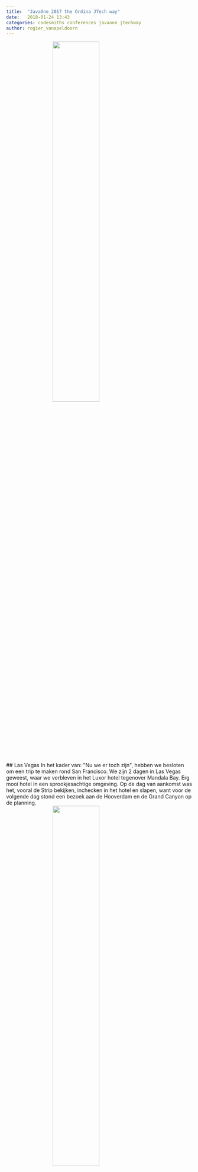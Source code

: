 ```yaml
---
title:  "JavaOne 2017 the Ordina JTech way"
date:   2018-01-24 13:43
categories: codesmiths conferences javaone jtechway
author: rogier_vanapeldoorn
---
```


<img src="/assets/images/blog/JavaOne_groep.jpg" style="width:50%;height:50%;display: block;margin: 0 auto;"/>
## Las Vegas
In het kader van: "Nu we er toch zijn", hebben we besloten om een trip te maken rond San Francisco. We zijn 2 dagen in Las Vegas geweest, waar we verbleven in het Luxor hotel tegenover Mandala Bay.
Erg mooi hotel in een sprookjesachtige omgeving. Op de dag van aankomst was het, vooral de Strip bekijken, inchecken in het hotel en slapen, want voor de volgende dag stond een bezoek aan de Hooverdam en de Grand Canyon op de planning.

<img src="/assets/images/blog/JavaOne_lasvegas.jpg" style="width:50%;height:50%;display: block;margin: 0 auto;"/>


## Hooverdam
Ik had de avond voor het bezoek aan de Hooverdam nog even het spel "Asphalt 8" gespeeld om zo een goede vergelijking te kunnen maken met de realiteit en ik kan zeggen dat dit goed is gelukt.

<img src="/assets/images/blog/JavaOne-hooverdam.jpg" style="width:50%;height:50%;display: block;margin: 0 auto;"/>



## Grand Canyon
De Grand Canyon was een geweldig ervaring en kan met recht een wereldwonder worden genoemd. Met de gedachten "thuis gaan we wel weer slapen" zijn we met een aantal collega's de Strip afgelopen. We zijn begonnen bij het Luxor hotel naar Venitian en weer terug om zo zoveel mogelijk van Las Vegas te kunnen zien. Op de terugweg gestruikelde Ivo en viel op zijn hand. Ivo heeft heel de trip last gehad van zijn hand. Bij thuiskomst bleek dat hij 2 vingers had gebroken.

<img src="/assets/images/blog/JavaOne_grandcanyon.jpg" style="width:50%;height:50%;display: block;margin: 0 auto;"/>


## Death Valley
Om in San Francisco te komen vanuit Las Vegas hadden we de volgende route gevolgd. Vanuit Las Vegas naar Death Valley met een overnachting in Mammoth Lake en vanuit Mammoth Lake door Yosimity Park naar San Francisco. Death Valley doet zijn naam eer aan en spreekt zeker tot de verbeelding. The Natural Bridge, Badwater en Devil's golf course waren de hoogtepunten van Death Valley en na een heerlijke maaltijd waarbij Peter een familie pizza had besteld, zijn we laat in de avond aangekomen in Mammoth Lake. Daar hebben we een fantastische overnachting gehad. Enkele van ons hadden zich in het nachtleven van Mammoth Lake gestort, maar ik ging toch liever naar bed. De volgende morgen werden we wakker en stonden we in een skidorp met om ons heen de bergtoppen die met sneeuw waren bedekt. Wat wel heel bijzonder is als je je realiseert dat je de dag ervoor met 40 graden nog stond te puffen van de warmte en nu in de sneeuw. We zijn de dag begonnen met een echt stevig ontbijt in een Amerikaans wegrestaurant.

<img src="/assets/images/blog/JavaOne_deathvalley.jpg" style="width:50%;height:50%;display: block;margin: 0 auto;"/>

## Yosemite Park
Als kind had ik op de basisschool een aardrijkskunde boek met daarin een plaatje van een Giant Sequoia waarin een gat was gemaakt met daar doorheen een weg. Dit plaatje is mij altijd bij gebleven en stond op mijn bucket list om een keer in het echt te bekijken. Ook de mooie vergezichten van El Capitan en de watervallen waren om niet te vergeten. Na een lange dag met veel indrukken zijn we laat in de avond in San Francisco aangekomen.

<img src="/assets/images/blog/JavaOne_yosemite.jpg" style="width:50%;height:50%;display: block;margin: 0 auto;"/>



## San Francisco
### 1600 Bakerstreet
Het adres waar we de rest van de reis zijn blijven overnachten was 1600 Bakerstreet. Wat een geweldig huis. Het huis was van alle gemakken voorzien. Van een goede keuken, waar we regelmatig gebruik van hebben gemaakt om een heerlijk ontbijt te maken, tot een bioscoop waar we gezamelijk naar Robot Wars hebben gekeken, onder het genot van een heerlijk glaasje whiskey, uit de goed gevulde bar, die ook aanwezig was in het huis. Zo heb ik ook tot laat in de nacht samen met Jan-Hein muziek zitten luisteren op voor mij wel heel bekende speakers van het type Kef Q11.

<img src="/assets/images/blog/JavaOne_bakkerstr.jpg" style="width:50%;height:50%;display: block;margin: 0 auto;"/>


###   JavaOne
Ik kreeg het advies om de dagen niet volledig vol te boeken met talks, omdat het echt wel zwaar is. Het idee bij mij was, ik boek alles vol en kijk wel hoever ik kom. Maar de op de derde dag was ik toch zo rond een uur of drie in slaap gevallen tijdens een talk. Ik heb toen besloten even op bed te gaan liggen, om vervolgens toch nog naar het __Oracle Cloud Fest__ te kunnen. Hier heb ik geen spijt van gekregen. Wat was dit een over de top feest zeg! In een woord geweldig. In het voorprogramma stond __Ellie Goulding__. Na de romantische liedjes van Ellie, die het publiek opriep, om je geliefde even lekker vast te pakken bij het volgende nummer en vervolgens iedereen elkaar aankeek, omdat er alleen maar nurds in het stadion waren en niemand zijn geliefde had meegenomen, was het tijd voor de __Chainsmokers__. Wat een geweld! Wat een sfeer! Bij de eerste klanken van de Chainsmokers gingen mijn broekspijpen wapperen, zo hard was het geluid. Wat een geweldige show.


<img src="/assets/images/blog/JavaOne_cloudfest.jpg" style="width:50%;height:50%;display: block;margin: 0 auto;"/>

Op de JavaOne vond ik de volgende zaken interresant:

* Gluon Framework
* Java Machine learing and Healthcare
* Oracle Cloud platform
* Oracle High School
* Wedo

#### [Gluon](http://gluonhq.com)
Een goede en duidelijke talk van Paul Anderson en Gail Anderson. In deze talk vertellen Paul en Gail hun verhaal over de migratie van een bestaande JavaFX applicatie naar een IOS en Android app. Ze hebben hiervoor gebruik gemaakt van Gluon.
Ik denk dat dit heel interessant kan zijn voor JavaFX ontwikkelaars. Maar Gluon is meer, Gluon is een compleet platform waarmee zowel de frontend als de backend kan worden gebouwd.

#### [Java, Machine Learning and Healthcare](https://www.ibm.com/watson/health/oncology-and-genomics/oncology/)
In deze talk hebben Sandhya Kapoor en Frank Greco een gaaf verhaal verteld over het kanker onderzoek project van IBM, waarbij IBM gebruik maakt van Watson de supercomputer van IBM.  
Deze talk ging dan in het bijzonder over het analyseren van het patientendossier en wat daarbij komt kijken, om de juiste informatie uit dit dossier te krijgen.
Dit is een goed [filmpje](https://www.youtube.com/watch?time_continue=38&v=8_bi-S0XNPI) over dit onderwerp.
Na het juist invullen van het patientendossier kan Watson adviseren in de behandeling van de patient en inschatten wat de beste behandelmethode kan zijn ter ondersteuning van de oncoloog.
Wat een mooi project is dit!

#### [Beyond Mobile UI](https://www.oracle.com/cloud/platform.html)
Parvez Syed Mohamed en Avi Borthakur vertelde in deze  sessie over de Oracle Mobile Cloud. 
In deze sessie werd duidelijk dat de Oracle Mobile Cloud een One Stop Shop is van Mobile services. Mooi verkooppraatje van Oracle Mobile Cloud. 
Op dit moment worden de volgende services aangeboden.

* Security & User Management
* Push Notifications
* Storage / Database
* Data Offline & Sync
* Diagnostics & Analytics
* Location Based Services
* App Policies
* Intergration & Connectors
* Custom Node APIs
* Lifecycle Management

Wat een mooi stuk uit deze sessie was de evolutie van push notificaties. De evolutie van simpele gescheduled meldingen naar de huidige push notificaties. Complete apps als notificatie met een stukje interactie met de gebruiker, die in de notificatie is verwerkt.
De service die Oracle met zijn Mobile Cloud hiervoor biedt zijn de __Notification Templates__.

#### [Oracle Education Foundation](https://www.oraclefoundation.org)
De Design Tech High School van Oracle was ook aanwezig met een stand met leuke innovative ideeën. Zo hadden de studenten een teacher tracker gemaakt. Waarmee ze konden zien, waar de leraar zich in de school bevindt. Daarnaast kan dit apparaatje ook gebruikt worden als een soort tas tracker. In het geval je tas wordt gestolen, kan je zien waar je tas zich op dat moment bevindt. Er stonden verschillende proef opstellingen zoals het digitaal herkennen van kleuren, of het ontwerp van een nieuwe schoenzool.
Wat een gaaf initiatief van Oracle. Daar kunnen echt leuke ideeën vandaan komen in de toekomst.
<img src="/assets/images/blog/JavaOne_schoen.jpg" style="width:50%;height:50%;display: block;margin: 0 auto;"/>


#### [Community Keynote](https://youtu.be/L1BNeRGhl34)
De community keynote stond dit jaar in het teken van de Matrix. En ik denk dat elke ontwikkelaar de Matrix wel in zijn top 10 heeft staan van beste films. Dus dat was voor mij een schot in de roos. Dus mocht je de keynote nog niet hebben gezien, klik op de [link](https://youtu.be/L1BNeRGhl34). Voor elke java developer een must see.

<img src="/assets/images/blog/JavaOne_keynote.jpg" style="width:50%;height:50%;display: block;margin: 0 auto;"/>


#### JavaOne App
Oracle heeft voor JavaOne een conferentie app in de appstore staan. Na het inloggen in de app, kan je zien welke sessies je volgt en waar deze gegeven worden. Naast de ingeplande sessies kan je je ook aan en afmelden voor sessies en een stukje nieuws over de conferentie bekijken. Het idee was mooi, alleen op het moment dat de app zou moeten werken, crashte de app voordurend. Na wat navraag bij collega's blijkt, dat dit jaar de app heel wat beter werkt dan andere jaren. Andere jaren wilde de app niet eens opstarten. Daar heeft Oracle nog heel veel te doen.


### Vliegshow
Op het moment dat we in San Fransisco waren, stond er een vliegshow op de planning. Deze vliegshow was ook echt op zijn Amerikaans. In Hellevoetsluis hebben we ook wel eens een vliegshow en dan komt er een oud oorlogsvliegtuig over en wordt er iemand uit het water gehesen door een helikopter, maar in San Fransisco gaat dit anders. Een 747-400 over de San Fransisco Bay en stunts van de Bleu Angels waren een sensatie om te zien. 

<img src="/assets/images/blog/JavaOne_vliegshow.jpg" style="width:50%;height:50%;display: block;margin: 0 auto;"/>

### Kreeft eten.
Omdat we toch in San Fransisco waren, zijn we ook nog als toerist gaan kijken naar de Golden Gate Bridge. Na wat selfies, zijn we doorgereden op naar het restaurant Scoma's Sausalito, waar een aantal van ons, waaronder ik zelf, hebben genoten van steak & lobster. 

<img src="/assets/images/blog/JavaOne_kreeft.jpg" style="width:50%;height:50%;display: block;margin: 0 auto;"/>


### Walvis spotten
We zijn ook nog met een groepje collega's walvissen gaan spotten. En gelukkig hebben we ook deze reuzen van de zee daadwerkelijk gezien.

<img src="/assets/images/blog/JavaOne_walvis.jpg" style="width:50%;height:50%;display: block;margin: 0 auto;"/>

## Tot slot
Zoals jullie kunnen lezen en begrijpen was dit toch wel de business trip van mijn leven.
En wat hebben we gelachen!

<img src="/assets/images/blog/JavaOne_rogier.jpg" style="width:50%;height:50%;display: block;margin: 0 auto;"/>

